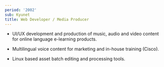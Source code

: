 ```yaml
---
period: '2002'
sub: Kyunet
title: Web Developer / Media Producer
---
```


* UI/UX development and production of music, audio and video content for online language e-learning products.

 * Multilingual voice content for marketing and in-house training (Cisco).
 
 * Linux based asset batch editing and processing tools.

